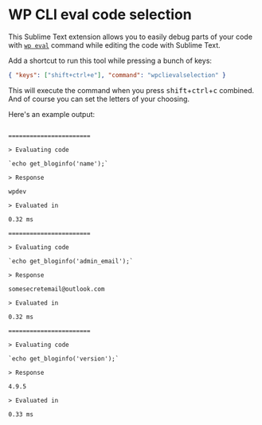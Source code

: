 # WP CLI eval code selection

This Sublime Text extension allows you to easily debug parts of your code with [`wp eval`](https://developer.wordpress.org/cli/commands/eval/) command while editing the code with Sublime Text.

Add a shortcut to run this tool while pressing a bunch of keys: 

```json
{ "keys": ["shift+ctrl+e"], "command": "wpclievalselection" }
```

This will execute the command when you press <kbd>shift</kbd>+<kbd>ctrl</kbd>+<kbd>c</kbd> combined. And of course you can set the letters of your choosing.

Here's an example output:

```

=======================

> Evaluating code

`echo get_bloginfo('name');`

> Response

wpdev

> Evaluated in

0.32 ms

=======================

> Evaluating code

`echo get_bloginfo('admin_email');`

> Response

somesecretemail@outlook.com

> Evaluated in

0.32 ms

=======================

> Evaluating code

`echo get_bloginfo('version');`

> Response

4.9.5

> Evaluated in

0.33 ms

```
